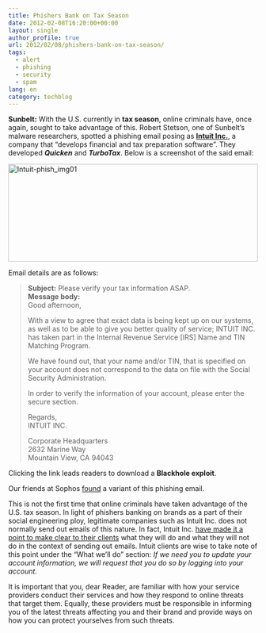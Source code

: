 ```yaml
---
title: Phishers Bank on Tax Season
date: 2012-02-08T16:20:00+00:00
layout: single
author_profile: true
url: 2012/02/08/phishers-bank-on-tax-season/
tags:
  - alert
  - phishing
  - security
  - spam
lang: en
category: techblog
---
```

**Sunbelt:** With the U.S. currently in **tax season**, online criminals have, once again, sought to take advantage of this. Robert Stetson, one of Sunbelt’s malware researchers, spotted a phishing email posing as [**Intuit Inc.**](http://en.wikipedia.org/wiki/Intuit), a company that “develops financial and tax preparation software”. They developed **_Quicken_** and **_TurboTax_**. Below is a screenshot of the said email: 

[<img title="Intuit-phish_img01" border="0" alt="Intuit-phish_img01" src="http://lh3.ggpht.com/-4HNpvZdO7vQ/TzKZrrKWBbI/AAAAAAAAEjU/2hrZCHYGmOU/Intuit-phish_img01_thumb%25255B1%25255D.png?imgmax=800" width="504" height="197" />](http://lh4.ggpht.com/-WTtSWt-JWAg/TzKZk0COMGI/AAAAAAAAEjM/Ly8oyRUDnL8/s1600-h/Intuit-phish_img01%25255B3%25255D.png) 

Email details are as follows: 

> **Subject:** Please verify your tax information ASAP.  
> **Message body:**  
> Good afternoon, 
> 
> With a view to agree that exact data is being kept up on our systems, as well as to be able to give you better quality of service; INTUIT INC. has taken part in the Internal Revenue Service [IRS] Name and TIN Matching Program. 
> 
> We have found out, that your name and/or TIN, that is specified on your account does not correspond to the data on file with the Social Security Administration. 
> 
> In order to verify the information of your account, please enter the secure section. 
> 
> Regards,  
> INTUIT INC. 
> 
> Corporate Headquarters  
> 2632 Marine Way  
> Mountain View, CA 94043

Clicking the link leads readers to download a **Blackhole exploit**. 

Our friends at Sophos [found](http://nakedsecurity.sophos.com/2012/02/07/irsquicken-spam-leads-to-exploit-kits-and-malware/) a variant of this phishing email. 

This is not the first time that online criminals have taken advantage of the U.S. tax season. In light of phishers banking on brands as a part of their social engineering ploy, legitimate companies such as Intuit Inc. does not normally send out emails of this nature. In fact, Intuit Inc. [have made it a point to make clear to their clients](http://security.intuit.com/alert.php?a=32) what they will do and what they will not do in the context of sending out emails. Intuit clients are wise to take note of this point under the “What we’ll do” section: _If we need you to update your account information, we will request that you do so by logging into your account._ 

It is important that you, dear Reader, are familiar with how your service providers conduct their services and how they respond to online threats that target them. Equally, these providers must be responsible in informing you of the latest threats affecting you and their brand and provide ways on how you can protect yourselves from such threats.